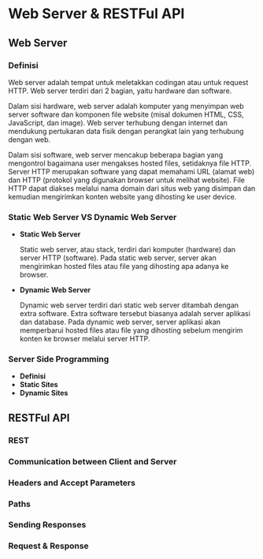 # Web Server & RESTFul API

## Web Server

### Definisi
Web server adalah tempat untuk meletakkan codingan atau untuk request HTTP. Web server terdiri dari 2 bagian, yaitu hardware dan software.

Dalam sisi hardware, web server adalah komputer yang menyimpan web server software dan komponen file website (misal dokumen HTML, CSS, JavaScript, dan image). Web server terhubung dengan internet dan mendukung pertukaran data fisik dengan perangkat lain yang terhubung dengan web.

Dalam sisi software, web server mencakup beberapa bagian yang mengontrol bagaimana user mengakses hosted files, setidaknya file HTTP. Server HTTP merupakan software yang dapat memahami URL (alamat web) dan HTTP (protokol yang digunakan browser untuk melihat website). File HTTP dapat diakses melalui nama domain dari situs web yang disimpan dan kemudian mengirimkan konten website yang dihosting ke user device.

### Static Web Server VS Dynamic Web Server

- **Static Web Server**

  Static web server, atau stack, terdiri dari komputer (hardware) dan server HTTP (software). Pada static web server, server akan mengirimkan hosted files atau file yang dihosting apa adanya ke browser.

- **Dynamic Web Server**

  Dynamic web server terdiri dari static web server ditambah dengan extra software. Extra software tersebut biasanya adalah server aplikasi dan database. Pada dynamic web server, server aplikasi akan memperbarui hosted files atau file yang dihosting sebelum mengirim konten ke browser melalui server HTTP.

### Server Side Programming

- **Definisi**
- **Static Sites**
- **Dynamic Sites**

## RESTFul API

### REST

### Communication between Client and Server

### Headers and Accept Parameters

### Paths

### Sending Responses

### Request & Response
